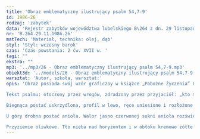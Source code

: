 ```yaml
---
title: 'Obraz emblematyczny ilustrujący psalm 54,7-9'
id: 1986-26
rodzaj: 'zabytek'
data: 'Rejestr zabytków województwa lubelskiego B\264 z dn. 29 listopada 1986 r. '
nr: 'B.264.29.11.1986.26'
matTech: 'Materiał, technika: olej, dąb'
styl: 'Styl: wczesny barok'
czas: 'Czas powstania: 2 ćw. XVII w. '
tagi: ""
ekstra: ""
mp3: '../mp3/26 - Obraz emblematyczny ilustrujący psalm 54,7-9.mp3'
obiekt3d: '../models/26 - Obraz emblematyczny ilustrujący psalm 54,7-9.glb'
warsztat: 'Autor, szkoła, warsztat:'
opis: 'Obraz posiada swój wzór graficzny w książce „Pobożne Życzenia” Hugo Hermana wydanej po raz pierwszy w r. 1624 w Antwerpi. 

Tekst psalmu: otoczony przez wrogów, zdradzony przez przyjaciół: „kto mi da skrzydła jak gołębicy, a odlecę i odpocznę? Oto oddaliłem się uciekając i mieszkam na pustyni”. 

Biegnąca postać uskrzydlona, profil w lewo, ręce uniesione i rozłożone szeroko. Krajobraz pustynny. Skalne urwisko przed postacią. 

U góry drobna postać anioła. Walor jasno czerwonej sukni anioła rozświetlonej żółcieniem. Skrzydła brunatne z bielą brzegów.

Przyziemie oliwkowe. Tło nieba nad horyzontem i w obłoku kremowo żółte.'
---
```








